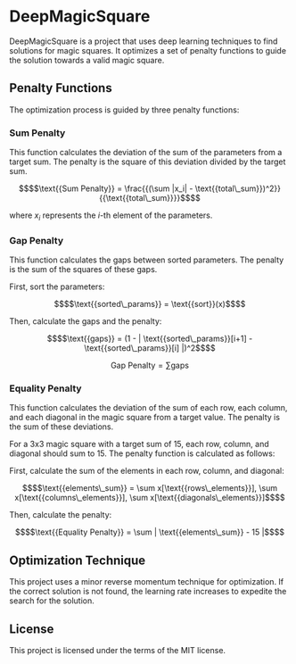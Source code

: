 # DeepMagicSquare

DeepMagicSquare is a project that uses deep learning techniques to find solutions for magic squares. It optimizes a set of penalty functions to guide the solution towards a valid magic square.

## Penalty Functions

The optimization process is guided by three penalty functions:

### Sum Penalty

This function calculates the deviation of the sum of the parameters from a target sum. The penalty is the square of this deviation divided by the target sum.

```math
$$\text{{Sum Penalty}} = \frac{{(\sum |x_i| - \text{{total\_sum}})^2}}{{\text{{total\_sum}}}}$$
```
where $x_i$ represents the $i$-th element of the parameters.

### Gap Penalty

This function calculates the gaps between sorted parameters. The penalty is the sum of the squares of these gaps.

First, sort the parameters:

```math
$$\text{{sorted\_params}} = \text{{sort}}(x)$$
```

Then, calculate the gaps and the penalty:

```math
$$\text{{gaps}} = (1 - | \text{{sorted\_params}}[i+1] - \text{{sorted\_params}}[i] |)^2$$
```

```math
\text{{Gap Penalty}} = \sum \text{{gaps}}
```

### Equality Penalty

This function calculates the deviation of the sum of each row, each column, and each diagonal in the magic square from a target value. The penalty is the sum of these deviations. 

For a 3x3 magic square with a target sum of 15, each row, column, and diagonal should sum to 15. The penalty function is calculated as follows:

First, calculate the sum of the elements in each row, column, and diagonal:

```math
$$\text{{elements\_sum}} = \sum x[\text{{rows\_elements}}], \sum x[\text{{columns\_elements}}], \sum x[\text{{diagonals\_elements}}]$$
```
Then, calculate the penalty:

```math
$$\text{{Equality Penalty}} = \sum | \text{{elements\_sum}} - 15 |$$
```

## Optimization Technique

This project uses a minor reverse momentum technique for optimization. If the correct solution is not found, the learning rate increases to expedite the search for the solution.

## License

This project is licensed under the terms of the MIT license.
